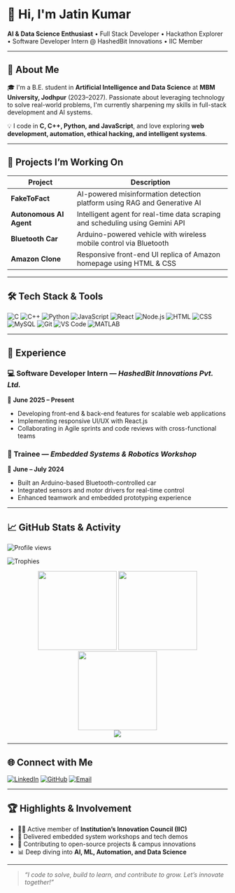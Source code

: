 # 👋 Hi, I'm Jatin Kumar

**AI & Data Science Enthusiast** • Full Stack Developer • Hackathon Explorer • Software Developer Intern @ HashedBit Innovations • IIC Member

---

## 📘 About Me
🎓 I'm a B.E. student in **Artificial Intelligence and Data Science** at **MBM University, Jodhpur** (2023–2027). Passionate about leveraging technology to solve real-world problems, I'm currently sharpening my skills in full-stack development and AI systems.

💡 I code in **C, C++, Python, and JavaScript**, and love exploring **web development, automation, ethical hacking, and intelligent systems**.

---

## 🚀 Projects I’m Working On
| Project | Description |
|--------|-------------|
| **FakeToFact** | AI-powered misinformation detection platform using RAG and Generative AI |
| **Autonomous AI Agent** | Intelligent agent for real-time data scraping and scheduling using Gemini API |
| **Bluetooth Car** | Arduino-powered vehicle with wireless mobile control via Bluetooth |
| **Amazon Clone** | Responsive front-end UI replica of Amazon homepage using HTML & CSS |

---

## 🛠️ Tech Stack & Tools

![C](https://img.shields.io/badge/-C-00599C?style=flat&logo=c&logoColor=white)
![C++](https://img.shields.io/badge/-C++-00599C?style=flat&logo=c%2B%2B&logoColor=white)
![Python](https://img.shields.io/badge/-Python-3776AB?style=flat&logo=python&logoColor=white)
![JavaScript](https://img.shields.io/badge/-JavaScript-F7DF1E?style=flat&logo=javascript&logoColor=black)
![React](https://img.shields.io/badge/-React-61DAFB?style=flat&logo=react&logoColor=black)
![Node.js](https://img.shields.io/badge/-Node.js-339933?style=flat&logo=nodedotjs&logoColor=white)
![HTML](https://img.shields.io/badge/-HTML5-E34F26?style=flat&logo=html5&logoColor=white)
![CSS](https://img.shields.io/badge/-CSS3-1572B6?style=flat&logo=css3&logoColor=white)
![MySQL](https://img.shields.io/badge/-MySQL-4479A1?style=flat&logo=mysql&logoColor=white)
![Git](https://img.shields.io/badge/-Git-F05032?style=flat&logo=git&logoColor=white)
![VS Code](https://img.shields.io/badge/-VSCode-007ACC?style=flat&logo=visual-studio-code&logoColor=white)
![MATLAB](https://img.shields.io/badge/-MATLAB-0076A8?style=flat&logo=Mathworks&logoColor=white)

---

## 💼 Experience

### 💻 Software Developer Intern — *HashedBit Innovations Pvt. Ltd.*  
📅 **June 2025 – Present**  
- Developing front-end & back-end features for scalable web applications  
- Implementing responsive UI/UX with React.js  
- Collaborating in Agile sprints and code reviews with cross-functional teams  

### 🤖 Trainee — *Embedded Systems & Robotics Workshop*  
📅 **June – July 2024**  
- Built an Arduino-based Bluetooth-controlled car  
- Integrated sensors and motor drivers for real-time control  
- Enhanced teamwork and embedded prototyping experience  

---

## 📈 GitHub Stats & Activity

![Profile views](https://komarev.com/ghpvc/?username=Jatinkumar2006&label=Profile%20views&color=0e75b6&style=flat)

<!-- GitHub Trophies -->
![Trophies](https://github-profile-trophy.vercel.app/?username=Jatinkumar2006&theme=radical&row=1&margin-w=15&margin-h=15)

<!-- Stats and Languages side by side -->
<div align="center">
  <img src="https://github-readme-stats.vercel.app/api?username=Jatinkumar2006&show_icons=true&include_all_commits=true&count_private=true&theme=radical" height="180" />
  <img src="https://github-readme-stats.vercel.app/api/top-langs/?username=Jatinkumar2006&layout=compact&theme=radical&langs_count=8&hide=css" height="180" />
</div>

<!-- GitHub Streak -->
<div align="center">
  <img src="https://streak-stats.demolab.com?user=Jatinkumar2006&theme=radical&hide_border=true" height="180" />
</div>

<!-- Activity Graph (Fixed source) -->
<div align="center">
  <img src="https://github-readme-activity-graph.vercel.app/graph?username=Jatinkumar2006&theme=tokyo-night)](https://github.com/Jatinkumar2006)&hide_border=true" />
</div>

---

## 🌐 Connect with Me
[![LinkedIn](https://img.shields.io/badge/-LinkedIn-blue?style=flat&logo=linkedin&logoColor=white)](https://www.linkedin.com/in/jatinkumar182006)
[![GitHub](https://img.shields.io/badge/-GitHub-181717?style=flat&logo=github)](https://github.com/Jatinkumar2006)
[![Email](https://img.shields.io/badge/-Email-red?style=flat&logo=gmail&logoColor=white)](mailto:jatin182006kumar@gmail.com)

---

## 🏆 Highlights & Involvement
- 👨‍💻 Active member of **Institution’s Innovation Council (IIC)**
- 🤖 Delivered embedded system workshops and tech demos  
- 🌟 Contributing to open-source projects & campus innovations  
- 📊 Deep diving into **AI, ML, Automation, and Data Science**

---

> *“I code to solve, build to learn, and contribute to grow. Let’s innovate together!”*

